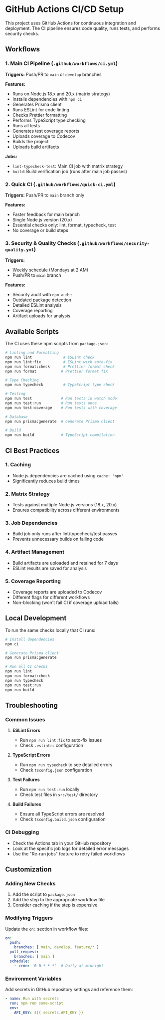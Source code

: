 # GitHub Actions CI/CD Setup

This project uses GitHub Actions for continuous integration and deployment. The CI pipeline ensures code quality, runs tests, and performs security checks.

## Workflows

### 1. Main CI Pipeline (`.github/workflows/ci.yml`)

**Triggers:** Push/PR to `main` or `develop` branches

**Features:**
- Runs on Node.js 18.x and 20.x (matrix strategy)
- Installs dependencies with `npm ci`
- Generates Prisma client
- Runs ESLint for code linting
- Checks Prettier formatting
- Performs TypeScript type checking
- Runs all tests
- Generates test coverage reports
- Uploads coverage to Codecov
- Builds the project
- Uploads build artifacts

**Jobs:**
- `lint-typecheck-test`: Main CI job with matrix strategy
- `build`: Build verification job (runs after main job passes)

### 2. Quick CI (`.github/workflows/quick-ci.yml`)

**Triggers:** Push/PR to `main` branch only

**Features:**
- Faster feedback for main branch
- Single Node.js version (20.x)
- Essential checks only: lint, format, typecheck, test
- No coverage or build steps

### 3. Security & Quality Checks (`.github/workflows/security-quality.yml`)

**Triggers:** 
- Weekly schedule (Mondays at 2 AM)
- Push/PR to `main` branch

**Features:**
- Security audit with `npm audit`
- Outdated package detection
- Detailed ESLint analysis
- Coverage reporting
- Artifact uploads for analysis

## Available Scripts

The CI uses these npm scripts from `package.json`:

```bash
# Linting and Formatting
npm run lint              # ESLint check
npm run lint:fix          # ESLint with auto-fix
npm run format:check      # Prettier format check
npm run format           # Prettier format fix

# Type Checking
npm run typecheck         # TypeScript type check

# Testing
npm run test             # Run tests in watch mode
npm run test:run         # Run tests once
npm run test:coverage    # Run tests with coverage

# Database
npm run prisma:generate  # Generate Prisma client

# Build
npm run build            # TypeScript compilation
```

## CI Best Practices

### 1. **Caching**
- Node.js dependencies are cached using `cache: 'npm'`
- Significantly reduces build times

### 2. **Matrix Strategy**
- Tests against multiple Node.js versions (18.x, 20.x)
- Ensures compatibility across different environments

### 3. **Job Dependencies**
- Build job only runs after lint/typecheck/test passes
- Prevents unnecessary builds on failing code

### 4. **Artifact Management**
- Build artifacts are uploaded and retained for 7 days
- ESLint results are saved for analysis

### 5. **Coverage Reporting**
- Coverage reports are uploaded to Codecov
- Different flags for different workflows
- Non-blocking (won't fail CI if coverage upload fails)

## Local Development

To run the same checks locally that CI runs:

```bash
# Install dependencies
npm ci

# Generate Prisma client
npm run prisma:generate

# Run all CI checks
npm run lint
npm run format:check
npm run typecheck
npm run test:run
npm run build
```

## Troubleshooting

### Common Issues

1. **ESLint Errors**
   - Run `npm run lint:fix` to auto-fix issues
   - Check `.eslintrc` configuration

2. **TypeScript Errors**
   - Run `npm run typecheck` to see detailed errors
   - Check `tsconfig.json` configuration

3. **Test Failures**
   - Run `npm run test:run` locally
   - Check test files in `src/test/` directory

4. **Build Failures**
   - Ensure all TypeScript errors are resolved
   - Check `tsconfig.build.json` configuration

### CI Debugging

- Check the Actions tab in your GitHub repository
- Look at the specific job logs for detailed error messages
- Use the "Re-run jobs" feature to retry failed workflows

## Customization

### Adding New Checks

1. Add the script to `package.json`
2. Add the step to the appropriate workflow file
3. Consider caching if the step is expensive

### Modifying Triggers

Update the `on:` section in workflow files:

```yaml
on:
  push:
    branches: [ main, develop, feature/* ]
  pull_request:
    branches: [ main ]
  schedule:
    - cron: '0 0 * * *'  # Daily at midnight
```

### Environment Variables

Add secrets in GitHub repository settings and reference them:

```yaml
- name: Run with secrets
  run: npm run some-script
  env:
    API_KEY: ${{ secrets.API_KEY }}
```
